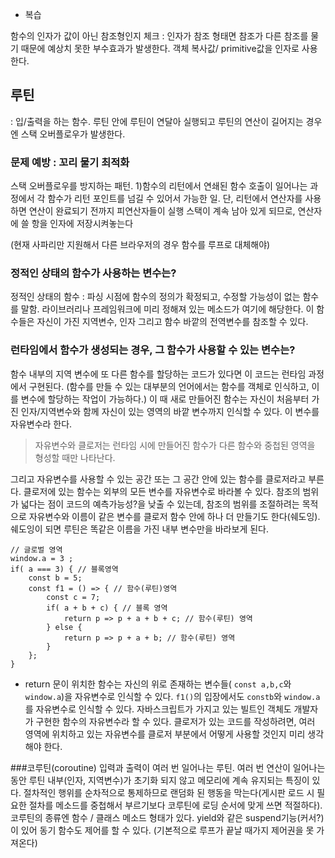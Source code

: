 * 복습

함수의 인자가 값이 아닌 참조형인지 체크
: 인자가 참조 형태면 참조가 다른 참조를 물기 때문에 예상치 못한 부수효과가 발생한다. 객체 복사값/ primitive값을 인자로 사용한다.


## 루틴
: 입/출력을 하는 함수. 루틴 안에 루틴이 연달아 실행되고 루틴의 연산이 길어지는 경우엔 스택 오버플로우가 발생한다.

### 문제 예방 : 꼬리 물기 최적화
스택 오버플로우를 방지하는 패턴.
1)함수의 리턴에서 연쇄된 함수 호출이 일어나는 과정에서 각 함수가 리턴 포인트를 넘길 수 있어서 가능한 일. 단, 리턴에서 연산자를 사용하면 연산이 완료되기 전까지 피연산자들이 실행 스택이 계속 남아 있게 되므로, 연산자에 쓸 항을 인자에 저장시켜놓는다

(현재 사파리만 지원해서 다른 브라우저의 경우 함수를 루프로 대체해야)


### 정적인 상태의 함수가 사용하는 변수는?
정적인 상태의 함수 : 파싱 시점에 함수의 정의가 확정되고, 수정할 가능성이 없는 함수를 말함. 라이브러리나 프레임워크에 미리 정해져 있는 메소드가 여기에 해당한다. 이 함수들은 자신이 가진 지역변수, 인자 그리고 함수 바깥의 전역변수를 참조할 수 있다.


### 런타임에서 함수가 생성되는 경우, 그 함수가 사용할 수 있는 변수는?
함수 내부의 지역 변수에 또 다른 함수를 할당하는 코드가 있다면 이 코드는 런타임 과정에서 구현된다. (함수를 만들 수 있는 대부분의 언어에서는 함수를 객체로 인식하고, 이를 변수에 할당하는 작업이 가능하다.) 이 때 새로 만들어진 함수는 자신이 처음부터 가진 인자/지역변수와 함께 자신이 있는 영역의 바깥 변수까지 인식할 수 있다. 이 변수를 자유변수라 한다.

>자유변수와 클로저는 런타임 시에 만들어진 함수가 다른 함수와 중첩된 영역을 형성할 때만 나타난다. 

그리고 자유변수를 사용할 수 있는 공간 또는 그 공간 안에 있는 함수를 클로저라고 부른다. 클로저에 있는 함수는 외부의 모든 변수를 자유변수로 바라볼 수 있다. 참조의 범위가 넓다는 점이 코드의 예측가능성?을 낮출 수 있는데, 참조의 범위를 조절하려는 목적으로 자유변수와 이름이 같은 변수를 클로저 함수 안에 하나 더 만들기도 한다(쉐도잉). 쉐도잉이 되면 루틴은 똑같은 이름을 가진 내부 변수만을 바라보게 된다. 



```
// 글로벌 영역
window.a = 3 ;
if( a === 3) { // 블록영역
    const b = 5;
    const f1 = () => { // 함수(루틴)영역
        const c = 7;
        if( a + b + c) { // 블록 영역
            return p => p + a + b + c; // 함수(루틴) 영역
        } else {
            return p => p + a + b; // 함수(루틴) 영역
        }
    };
}
```
- return 문이 위치한 함수는 자신의 위로 존재하는 변수들( `const a,b,c`와 `window.a`)을 자유변수로 인식할 수 있다. `f1()`의 입장에서도 `constb`와 `window.a`를 자유변수로 인식할 수 있다. 자바스크립트가 가지고 있는 빌트인 객체도 개발자가 구현한 함수의 자유변수라 할 수 있다. 클로저가 있는 코드를 작성하려면, 여러 영역에 위치하고 있는 자유변수를 클로저 부분에서 어떻게 사용할 것인지 미리 생각해야 한다.



###코루틴(coroutine)
입력과 출력이 여러 번 일어나는 루틴. 여러 번 연산이 일어나는 동안 루틴 내부(인자, 지역변수)가 초기화 되지 않고 메모리에 계속 유지되는 특징이 있다. 절차적인 행위를 순차적으로 통제하므로 랜덤화 된 행동을 막는다(게시판 로드 시 필요한 절차를 메소드를 중첩해서 부르기보다 코루틴에 로딩 순서에 맞게 쓰면 적절하다).  코루틴의 종류엔 함수 / 클래스 메소드 형태가 있다. yield와 같은 suspend기능(커서?)이 있어 동기 함수도 제어를 할 수 있다. (기본적으로 루프가 끝날 때가지 제어권을 못 가져온다)



